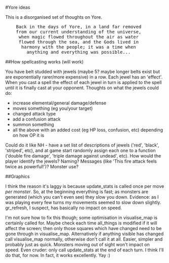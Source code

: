 #Yore ideas

This is a disorganised set of thoughts on Yore.

<pre>
    Back in the days of Yore, in a land far removed
    from our current understanding of the universe,
     when magic flowed throughout the air as water
     flowed through the sea, and the Gods lived in
      harmony with the people; it was a time when
        anything and everything was possible...
</pre>

##How spellcasting works (will work)

You have belt studded with jewels (maybe 5? maybe longer belts exist but are exponentially rarer/more expensive) in a row. Each jewel has an 'effect'.
When you cast a spell the effect of each jewel in turn is applied to the spell until it is finally cast at your opponent.
Thoughts on what the jewels could do:

 * increase elemental/general damage/defense
 * moves something (eg you/your target)
 * changed attack type
 * add a confusion attack
 * summon something
 * all the above with an added cost (eg HP loss, confusion, etc) depending on how OP it is

Could do it like NH - have a set list of descriptions of jewels ('red', 'black', 'striped', etc), and at game start randomly assign each one to a function
('double fire damage', 'triple damage against undead', etc). How would the player identify the jewels? Naming? Messages (like 'This fire attack feels twice as powerful!')? Monster use?

##Graphics

I think the reason it's laggy is because update_stats is called once per move *per monster*.
So, at the beginning everything is fast; as monsters are generated (which you can't even see) they slow you down.
Evidence: as I was playing every few turns my movements seemed to slow down slightly.
gr_refresh, I suspect, has basically no impact on speed.

I'm not sure how to fix this though; some optimisation in visualise_map is certainly called for.
Maybe check each time all_things is modified if it will affect the screen; then only those squares which have changed need to be gone through in visualise_map.
Alternatively if anything visible has changed call visualise_map normally, otherwise don't call it at all.
Easier, simpler and probably just as quick. Monsters moving out of sight won't impact on speed.
Even cruder: only call update_stats at the end of each turn. I think I'll do that, for now. In fact, it works excellently. Yay :)
